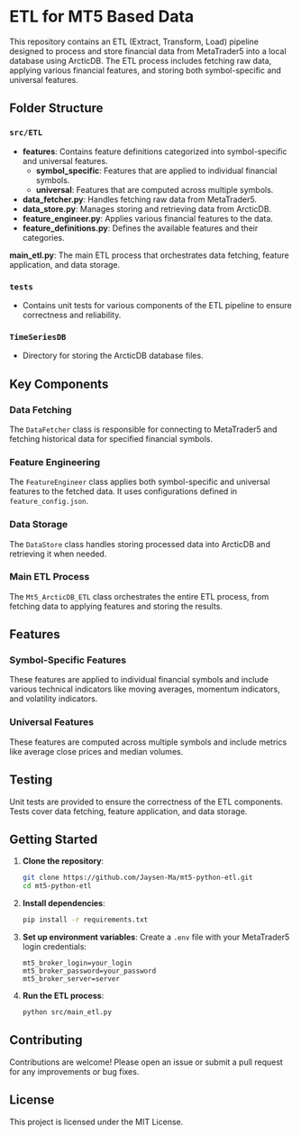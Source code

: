 # ETL for MT5 Based Data

This repository contains an ETL (Extract, Transform, Load) pipeline designed to process and store financial data from MetaTrader5 into a local database using ArcticDB. The ETL process includes fetching raw data, applying various financial features, and storing both symbol-specific and universal features. 

## Folder Structure

### `src/ETL`
- **features**: Contains feature definitions categorized into symbol-specific and universal features.
  - **symbol_specific**: Features that are applied to individual financial symbols.
  - **universal**: Features that are computed across multiple symbols.
- **data_fetcher.py**: Handles fetching raw data from MetaTrader5.
- **data_store.py**: Manages storing and retrieving data from ArcticDB.
- **feature_engineer.py**: Applies various financial features to the data.
- **feature_definitions.py**: Defines the available features and their categories.

**main_etl.py**: The main ETL process that orchestrates data fetching, feature application, and data storage.

### `tests`
- Contains unit tests for various components of the ETL pipeline to ensure correctness and reliability.

### `TimeSeriesDB`
- Directory for storing the ArcticDB database files.

## Key Components

### Data Fetching
The `DataFetcher` class is responsible for connecting to MetaTrader5 and fetching historical data for specified financial symbols.

### Feature Engineering
The `FeatureEngineer` class applies both symbol-specific and universal features to the fetched data. It uses configurations defined in `feature_config.json`.

### Data Storage
The `DataStore` class handles storing processed data into ArcticDB and retrieving it when needed.

### Main ETL Process
The `Mt5_ArcticDB_ETL` class orchestrates the entire ETL process, from fetching data to applying features and storing the results.

## Features

### Symbol-Specific Features
These features are applied to individual financial symbols and include various technical indicators like moving averages, momentum indicators, and volatility indicators.

### Universal Features
These features are computed across multiple symbols and include metrics like average close prices and median volumes.

## Testing
Unit tests are provided to ensure the correctness of the ETL components. Tests cover data fetching, feature application, and data storage.

## Getting Started

1. **Clone the repository**:
   ```sh
   git clone https://github.com/Jaysen-Ma/mt5-python-etl.git
   cd mt5-python-etl
   ```

2. **Install dependencies**:
   ```sh
   pip install -r requirements.txt
   ```

3. **Set up environment variables**:
   Create a `.env` file with your MetaTrader5 login credentials:
   ```env
   mt5_broker_login=your_login
   mt5_broker_password=your_password
   mt5_broker_server=server
   ```

4. **Run the ETL process**:
   ```sh
   python src/main_etl.py
   ```

## Contributing
Contributions are welcome! Please open an issue or submit a pull request for any improvements or bug fixes.

## License
This project is licensed under the MIT License.
